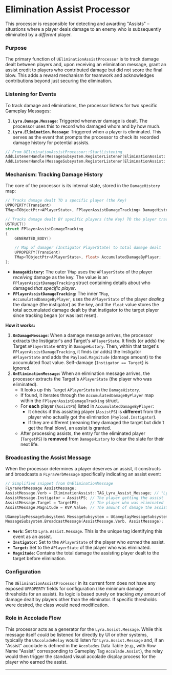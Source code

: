 # Elimination Assist Processor

This processor is responsible for detecting and awarding "Assists" – situations where a player deals damage to an enemy who is subsequently eliminated by a _different_ player.

### Purpose

The primary function of `UEliminationAssistProcessor` is to track damage dealt between players and, upon receiving an elimination message, grant an assist credit to players who contributed damage but did not score the final blow. This adds a reward mechanism for teamwork and acknowledges contributions beyond just securing the elimination.

### Listening for Events

To track damage and eliminations, the processor listens for two specific Gameplay Messages:

1. **`Lyra.Damage.Message`:** Triggered whenever damage is dealt. The processor uses this to record who damaged whom and by how much.
2. **`Lyra.Elimination.Message`:** Triggered when a player is eliminated. This serves as the event that prompts the processor to check its recorded damage history for potential assists.

```cpp
// From UEliminationAssistProcessor::StartListening
AddListenerHandle(MessageSubsystem.RegisterListener(EliminationAssist::TAG_Lyra_Elimination_Message, this, &ThisClass::OnEliminationMessage));
AddListenerHandle(MessageSubsystem.RegisterListener(EliminationAssist::TAG_Lyra_Damage_Message, this, &ThisClass::OnDamageMessage));
```

### Mechanism: Tracking Damage History

The core of the processor is its internal state, stored in the `DamageHistory` map:

```cpp
// Tracks damage dealt TO a specific player (the Key)
UPROPERTY(Transient)
TMap<TObjectPtr<APlayerState>, FPlayerAssistDamageTracking> DamageHistory;

// Tracks damage dealt BY specific players (the Key) TO the player tracked above
USTRUCT()
struct FPlayerAssistDamageTracking
{
    GENERATED_BODY()

    // Map of damager (Instigator PlayerState) to total damage dealt
    UPROPERTY(Transient)
    TMap<TObjectPtr<APlayerState>, float> AccumulatedDamageByPlayer;
};
```

* **`DamageHistory`:** The outer `TMap` uses the `APlayerState` of the player _receiving_ damage as the key. The value is an `FPlayerAssistDamageTracking` struct containing details about who damaged _that specific player_.
* **`FPlayerAssistDamageTracking`:** The inner `TMap`, `AccumulatedDamageByPlayer`, uses the `APlayerState` of the player _dealing_ the damage (the instigator) as the key, and the `float` value stores the total accumulated damage dealt by that instigator to the target player since tracking began (or was last reset).

**How it works:**

1. **`OnDamageMessage`:** When a damage message arrives, the processor extracts the Instigator's and Target's `APlayerState`. It finds (or adds) the Target `APlayerState` entry in `DamageHistory`. Then, within that target's `FPlayerAssistDamageTracking`, it finds (or adds) the Instigator `APlayerState` and adds the `Payload.Magnitude` (damage amount) to the accumulated float value. Self-damage (`Instigator == Target`) is ignored.
2. **`OnEliminationMessage`:** When an elimination message arrives, the processor extracts the Target's `APlayerState` (the player who was eliminated).
   * It looks up this Target `APlayerState` in the `DamageHistory`.
   * If found, it iterates through the `AccumulatedDamageByPlayer` map within the `FPlayerAssistDamageTracking` struct.
   * For **each** player (`AssistPS`) listed in `AccumulatedDamageByPlayer`:
     * It checks if this assisting player (`AssistPS`) is **different** from the player who actually got the elimination (`Payload.Instigator`).
     * If they are different (meaning they damaged the target but didn't get the final blow), an assist is granted.
   * After processing assists, the entry for the eliminated player (`TargetPS`) is **removed** from `DamageHistory` to clear the slate for their next life.

### Broadcasting the Assist Message

When the processor determines a player deserves an assist, it constructs and broadcasts a `FLyraVerbMessage` specifically indicating an assist event:

```cpp
// Simplified snippet from OnEliminationMessage
FLyraVerbMessage AssistMessage;
AssistMessage.Verb = EliminationAssist::TAG_Lyra_Assist_Message; // "Lyra.Assist.Message"
AssistMessage.Instigator = AssistPS; // The player getting the assist
AssistMessage.Target = TargetPS;     // The player who was eliminated
AssistMessage.Magnitude = KVP.Value; // The amount of damage the assister dealt

UGameplayMessageSubsystem& MessageSubsystem = UGameplayMessageSubsystem::Get(this);
MessageSubsystem.BroadcastMessage(AssistMessage.Verb, AssistMessage);
```

* **`Verb`:** Set to `Lyra.Assist.Message`. This is the unique tag identifying this event as an assist.
* **`Instigator`:** Set to the `APlayerState` of the player who _earned_ the assist.
* **`Target`:** Set to the `APlayerState` of the player who was eliminated.
* **`Magnitude`:** Contains the total damage the assisting player dealt to the target before elimination.

### Configuration

The `UEliminationAssistProcessor` in its current form does not have any exposed `UPROPERTY` fields for configuration (like minimum damage thresholds for an assist). Its logic is based purely on tracking _any_ amount of damage dealt by players other than the eliminator. If specific thresholds were desired, the class would need modification.

### Role in Accolade Flow

This processor acts as a generator for the `Lyra.Assist.Message`. While this message itself _could_ be listened for directly by UI or other systems, typically the `UAccoladeRelay` would listen for `Lyra.Assist.Message` and, if an "Assist" accolade is defined in the `Accolades` Data Table (e.g., with Row Name "Assist" corresponding to Gameplay Tag `Accolade.Assist`), the relay would then trigger the standard visual accolade display process for the player who earned the assist.

***

